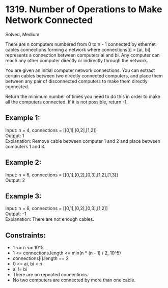 # 1319. Number of Operations to Make Network Connected
Solved,  Medium

There are n computers numbered from 0 to n - 1 connected by ethernet cables connections forming a network where connections[i] = [ai, bi] represents a connection between computers ai and bi. 
Any computer can reach any other computer directly or indirectly through the network.  

You are given an initial computer network connections. You can extract certain cables between two directly connected computers, 
and place them between any pair of disconnected computers to make them directly connected.  

Return the minimum number of times you need to do this in order to make all the computers connected. If it is not possible, return -1.  

 

Example 1:
---
Input: n = 4, connections = [[0,1],[0,2],[1,2]]  
Output: 1  
Explanation: Remove cable between computer 1 and 2 and place between computers 1 and 3.  

Example 2:
---
Input: n = 6, connections = [[0,1],[0,2],[0,3],[1,2],[1,3]]  
Output: 2  

Example 3:
---
Input: n = 6, connections = [[0,1],[0,2],[0,3],[1,2]]  
Output: -1  
Explanation: There are not enough cables.  
 

Constraints:
---
- 1 <= n <= 10^5
- 1 <= connections.length <= min(n * (n - 1) / 2, 10^5)
- connections[i].length == 2
- 0 <= ai, bi < n
- ai != bi
- There are no repeated connections.
- No two computers are connected by more than one cable.
